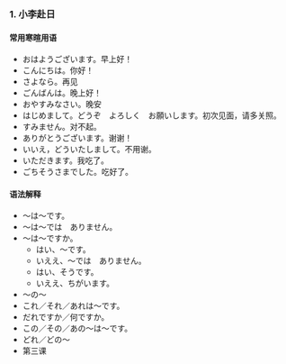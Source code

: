 ### 1. 小李赴日
#### 常用寒暄用语
- おはようございます。早上好！
- こんにちは。你好！
- さよなら。再见
- ごんばんは。晚上好！
- おやすみなさい。晚安
- はじめまして。どうぞ　よろしく　お願いします。初次见面，请多关照。
- すみません。对不起。
- ありがとうございます。谢谢！
- いいえ，どういたしまして。不用谢。
- いただきます。我吃了。
- ごちそうさまでした。吃好了。
#### 语法解释
- ～は～です。
- ～は～では　ありません。
- ～は～ですか。
  - はい、～です。
  - いええ、～では　ありません。
  - はい、そうです。
  - いええ、ちがいます。
- ～の～
- これ／それ／あれは～です。
- だれですか／何ですか。
- この／その／あの～は～です。
- どれ／どの～
- 第三课